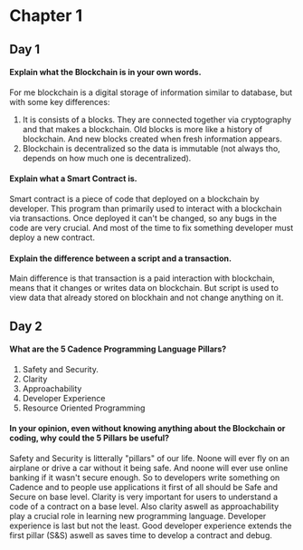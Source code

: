# Chapter 1
## Day 1

#### Explain what the Blockchain is in your own words.

For me blockchain is a digital storage of information similar to database, but with some key differences:
1) It is consists of a blocks. They are connected together via cryptography and that makes a blockchain. Old blocks is more like a history of blockchain. And new blocks created when fresh information appears.
2) Blockchain is decentralized so the data is immutable (not always tho, depends on how much one is decentralized).

#### Explain what a Smart Contract is. 

Smart contract is a piece of code that deployed on a blockchain by developer. This program than primarily used to interact with a blockchain via transactions. Once deployed it can't be changed, so any bugs in the code are very crucial. And most of the time to fix something developer must deploy a new contract.

#### Explain the difference between a script and a transaction.

Main difference is that transaction is a paid interaction with blockchain, means that it changes or writes data on blockchain. But script is used to view data that already stored on blockhain and not change anything on it.

## Day 2

#### What are the 5 Cadence Programming Language Pillars?

1. Safety and Security.
2. Clarity
3. Approachability
4. Developer Experience
5. Resource Oriented Programming

#### In your opinion, even without knowing anything about the Blockchain or coding, why could the 5 Pillars be useful?

Safety and Security is litterally "pillars" of our life. Noone will ever fly on an airplane or drive a car without it being safe. And noone will ever use online banking if it wasn't secure enough. So to developers write something on Cadence and to people use applications it first of all should be Safe and Secure on base level. Clarity is very important for users to understand a code of a contract on a base level. Also clarity aswell as approachability play a crucial role in learning new programming language. Developer experience is last but not the least. Good developer experience extends the first pillar (S&S) aswell as saves time to develop a contract and debug.

